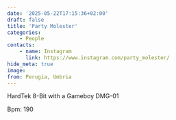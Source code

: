 ```yaml
---
date: '2025-05-22T17:15:36+02:00'
draft: false
title: 'Party Molester'
categories:
    - People
contacts:
    - name: Instagram
      link: https://www.instagram.com/party_molester/
hide_meta: true
image: 
from: Perugia, Umbria
---
```


HardTek 8-Bit with a Gameboy DMG-01

Bpm: 190
